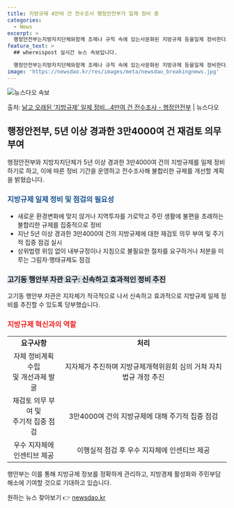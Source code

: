 ```yaml
---
title: 지방규제 4만여 건 전수조사 행정안전부가 일제 정비 중
categories:
  - News
excerpt: >
  행정안전부는지방자치단체와함께 조례나 규칙 속에 있는사문화된 지방규제 등을일제 정비한다고 13일 밝혔다. 이에…
feature_text: >
  ## whereispost 실시간 뉴스 속보입니다.

  행정안전부는지방자치단체와함께 조례나 규칙 속에 있는사문화된 지방규제 등을일제 정비한다고 13일 밝혔다. 이에…
image: 'https://newsdao.kr/res/images/meta/newsdao_breakingnews.jpg'
---
```


![뉴스다오 속보](https://newsdao.kr/res/images/meta/newsdao_breakingnews.jpg)

<p>출처: <a href="https://newsdao.kr/3796" rel="dofollow">낡고 오래된 ‘지방규제’ 일제 정비…4만여 건 전수조사 - 행정안전부</a> | 뉴스다오</p>

<h2 data-ke-size="size26">행정안전부, 5년 이상 경과한 3만4000여 건 재검토 의무 부여</h2>
<p data-ke-size="size16">행정안전부와 지방자치단체가 5년 이상 경과한 3만4000여 건의 지방규제를 일제 정비하기로 하고, 이에 따른 정비 기간을 운영하고 전수조사해 불합리한 규제를 개선할 계획을 밝혔습니다.</p>

<h3><b><span style="color: #1a5490;">지방규제 일제 정비 및 점검의 필요성</span></b></h3>
<ul>
	<li>새로운 환경변화에 맞지 않거나 지역투자를 가로막고 주민 생활에 불편을 초래하는 불합리한 규제를 집중적으로 정비</li>
	<li>지난 5년 이상 경과한 3만4000여 건의 지방규제에 대한 재검토 의무 부여 및 주기적 집중 점검 실시</li>
	<li>상위법령 위임 없이 내부규정이나 지침으로 불필요한 절차를 요구하거나 처분을 미루는 그림자·행태규제도 점검</li>
</ul>

<h3><b><span style="background-color: #21538527;">고기동 행안부 차관 요구: 신속하고 효과적인 정비 추진</span></b></h3>
<p data-ke-size="size16">고기동 행안부 차관은 지자체가 적극적으로 나서 신속하고 효과적으로 지방규제 일제 정비를 추진할 수 있도록 당부했습니다.</p>

<h3><b><span style="color: #ee2323;">지방규제 혁신과의 역할</span></b></h3>
<table>
	<tr>
		<td style="text-align: center; height: 17px;"><b>요구사항</b></td>
		<td style="text-align: center; height: 17px;"><b>처리</b></td>
	</tr>
	<tr>
		<td style="text-align: center; height: 17px;">자체 정비계획 수립<br>및 개선과제 발굴</td>
		<td style="text-align: center; height: 17px;">지자체가 추진하며 지방규제개혁위원회 심의 거쳐 자치법규 개정 추진</td>
	</tr>
	<tr>
		<td style="text-align: center; height: 17px;">재검토 의무 부여 및<br>주기적 집중 점검</td>
		<td style="text-align: center; height: 17px;">3만4000여 건의 지방규제에 대해 주기적 집중 점검</td>
	</tr>
	<tr>
		<td style="text-align: center; height: 17px;">우수 지자체에<br>인센티브 제공</td>
		<td style="text-align: center; height: 17px;">이행실적 점검 후 우수 지자체에 인센티브 제공</td>
	</tr>
</table>

<p data-ke-size="size16">행안부는 이를 통해 지방규제 정보를 정확하게 관리하고, 지방경제 활성화와 주민부담 해소에 기여할 것으로 기대하고 있습니다.</p> 

원하는 뉴스 찾아보기 👉 <a href="https://newsdao.kr" rel="dofollow">newsdao.kr</a>


